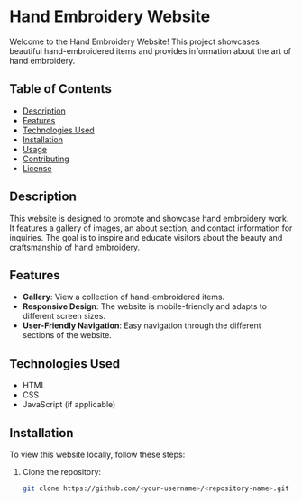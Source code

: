 # Hand Embroidery Website

Welcome to the Hand Embroidery Website! This project showcases beautiful hand-embroidered items and provides information about the art of hand embroidery.

## Table of Contents

- [Description](#description)
- [Features](#features)
- [Technologies Used](#technologies-used)
- [Installation](#installation)
- [Usage](#usage)
- [Contributing](#contributing)
- [License](#license)

## Description

This website is designed to promote and showcase hand embroidery work. It features a gallery of images, an about section, and contact information for inquiries. The goal is to inspire and educate visitors about the beauty and craftsmanship of hand embroidery.

## Features

- **Gallery**: View a collection of hand-embroidered items.
- **Responsive Design**: The website is mobile-friendly and adapts to different screen sizes.
- **User-Friendly Navigation**: Easy navigation through the different sections of the website.

## Technologies Used

- HTML
- CSS
- JavaScript (if applicable)

## Installation

To view this website locally, follow these steps:

1. Clone the repository:
   ```bash
   git clone https://github.com/<your-username>/<repository-name>.git
